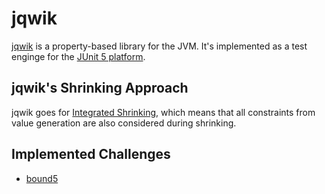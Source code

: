 # jqwik

[jqwik](https://jqwik.net) is a property-based library for the JVM.
It's implemented as a test enginge for the
[JUnit 5 platform](https://junit.org/junit5/docs/current/api/org.junit.platform.engine/org/junit/platform/engine/TestEngine.html).

## jqwik's Shrinking Approach

jqwik goes for
[Integrated Shrinking](https://jqwik.net/docs/current/user-guide.html#integrated-shrinking),
which means that all constraints from value generation are also considered during shrinking.

## Implemented Challenges

- [bound5](/pbt-libraries/jqwik/src/test/java/challenges/bound5/Bound5Properties.java)
